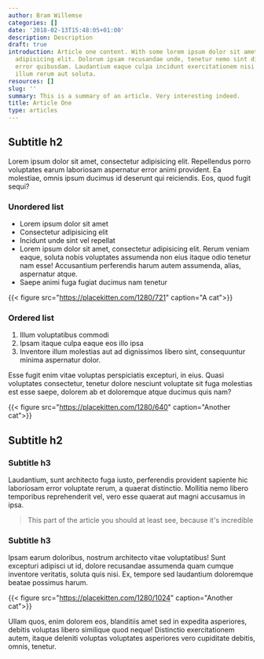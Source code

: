 ```yaml
---
author: Bram Willemse
categories: []
date: '2018-02-13T15:48:05+01:00'
description: Description
draft: true
introduction: Article one content. With some lorem ipsum dolor sit amet, consectetur
  adipisicing elit. Dolorum ipsam recusandae unde, tenetur nemo sint dignissimos sunt
  error quibusdam. Laudantium eaque culpa incidunt exercitationem nisi assumenda,
  illum rerum aut soluta.
resources: []
slug: ''
summary: This is a summary of an article. Very interesting indeed.
title: Article One
type: articles
---
```


<!--more-->

## Subtitle h2

Lorem ipsum dolor sit amet, consectetur adipisicing elit. Repellendus porro voluptates earum laboriosam aspernatur error animi provident. Ea molestiae, omnis ipsum ducimus id deserunt qui reiciendis. Eos, quod fugit sequi?

### Unordered list

- Lorem ipsum dolor sit amet
- Consectetur adipisicing elit
- Incidunt unde sint vel repellat
- Lorem ipsum dolor sit amet, consectetur adipisicing elit. Rerum veniam eaque, soluta nobis voluptates assumenda non eius itaque odio tenetur nam esse! Accusantium perferendis harum autem assumenda, alias, aspernatur atque.
- Saepe animi fuga fugiat ducimus nam tenetur

{{< figure src="https://placekitten.com/1280/721" caption="A cat">}}

### Ordered list

1. Illum voluptatibus commodi
2. Ipsam itaque culpa eaque eos illo ipsa
3. Inventore illum molestias aut ad dignissimos libero sint, consequuntur minima aspernatur dolor.

Esse fugit enim vitae voluptas perspiciatis excepturi, in eius. Quasi voluptates consectetur, tenetur dolore nesciunt voluptate sit fuga molestias est esse saepe, dolorem ab et doloremque atque ducimus quis nam?

{{< figure src="https://placekitten.com/1280/640" caption="Another cat">}}

## Subtitle h2

### Subtitle h3

Laudantium, sunt architecto fuga iusto, perferendis provident sapiente hic laboriosam error voluptate rerum, a quaerat distinctio. Mollitia nemo libero temporibus reprehenderit vel, vero esse quaerat aut magni accusamus in ipsa.

> This part of the article you should at least see, because it's incredible

### Subtitle h3

Ipsam earum doloribus, nostrum architecto vitae voluptatibus! Sunt excepturi adipisci ut id, dolore recusandae assumenda quam cumque inventore veritatis, soluta quis nisi. Ex, tempore sed laudantium doloremque beatae possimus harum.

{{< figure src="https://placekitten.com/1280/1024" caption="Another cat">}}

Ullam quos, enim dolorem eos, blanditiis amet sed in expedita asperiores, debitis voluptas libero similique quod neque! Distinctio exercitationem autem, itaque deleniti voluptas voluptates asperiores vero cupiditate debitis, omnis, tenetur.
